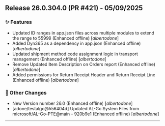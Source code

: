 ## Release 26.0.304.0 (PR #421) - 05/09/2025
### ✨ Features
  * Updated ID ranges in app.json files across multiple modules to extend the range to 55999 (Enhanced offline) [*albertodone*]
  * Added Dyn365 as a dependency in app.json (Enhanced offline) [*albertodone*]
  * Updated shipment method code assignment logic in transport management (Enhanced offline) [*albertodone*]
  * Remove Updated Item Description on Orders report (Enhanced offline) [*albertodone*]
  * Added permissions for Return Receipt Header and Return Receipt Line (Enhanced offline) [*albertodone*]

### 🔧 Other Changes
  * New Version number 26.0 (Enhanced offline) [*albertodone*]
  * [adone/testalgo@556404d] Updated AL-Go System Files from microsoft/AL-Go-PTE@main - 920b9e1 (Enhanced offline) [*albertodone*]

---


